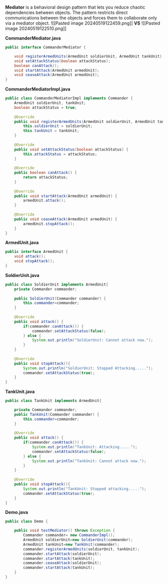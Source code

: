**Mediator** is a behavioral design pattern that lets you reduce chaotic dependencies between objects. The pattern restricts direct communications between the objects and forces them to collaborate only via a mediator object.
![[Pasted image 20240519122459.png]]
**VS**
![[Pasted image 20240519122510.png]]

**CommanderMediator.java**

```java
public interface CommanderMediator {

	void registerArmedUnits(ArmedUnit soldierUnit, ArmedUnit tankUnit);
	void setAttackStatus(boolean attackStatus);
	boolean canAttack();
	void startAttack(ArmedUnit armedUnit);
	void ceaseAttack(ArmedUnit armedUnit);
}
```

**CommanderMediatorImpl.java**

```java
public class CommanderMediatorImpl implements Commander {
	ArmedUnit soldierUnit, tankUnit;
	boolean attackStatus = true;
	
	@Override
	public void registerArmedUnits(ArmedUnit soldierUnit, ArmedUnit tankUnit) {
		this.soldierUnit = soldierUnit;
		this.tankUnit = tankUnit;
	}
	
	@Override
	public void setAttackStatus(boolean attackStatus) {
		this.attackStatus = attackStatus;
	}
	
	@Override
	public boolean canAttack() {
		return attackStatus;
	}
	
	@Override
	public void startAttack(ArmedUnit armedUnit) {
		armedUnit.attack();
	}
	
	@Override
	public void ceaseAttack(ArmedUnit armedUnit) {
		armedUnit.stopAttack();
	}
}
```

**ArmedUnit.java**

```java
public interface ArmedUnit {
	void attack();
	void stopAttack();
}
```

**SoldierUnit.java**

```java
public class SoldierUnit implements ArmedUnit{
	private Commander commander;
	
	public SoldierUnit(Commander commander) {
		this.commander=commander;
	}
	
	@Override
	public void attack() {
		if(commander.canAttack()) {
			commander.setAttackStatus(false);
		} else {
			System.out.println("SoldierUnit: Cannot attack now.");
		}
	}
	
	@Override
	public void stopAttack(){
		System.out.println("SoldierUnit: Stopped Attacking.....");
		commander.setAttackStatus(true);
	}
}
```

**TankUnit.java**

```java
public class TankUnit implements ArmedUnit{

	private Commander commander;
	public TankUnit(Commander commander) {
		this.commander=commander;
	}
	
	@Override
	public void attack() {
		if(commander.canAttack()) {
			System.out.println("TankUnit: Attacking.....");
			commander.setAttackStatus(false);
		} else {
			System.out.println("TankUnit: Cannot attack now.");
		}
	}
	
	@Override
	public void stopAttack(){
		System.out.println("TankUnit: Stopped attacking.....");
		commander.setAttackStatus(true);
	}
}
```

**Demo.java**

```java
public class Demo {

	public void testMediator() throws Exception {
		Commander commander= new CommanderImpl();
		ArmedUnit soldierUnit=new SoldierUnit(commander);
		ArmedUnit tankUnit=new TankUnit(commander);
		commander.registerArmedUnits(soldierUnit, tankUnit);
		commander.startAttack(soldierUnit);
		commander.startAttack(tankUnit);
		commander.ceaseAttack(soldierUnit);
		commander.startAttack(tankUnit);
	}
}
```





